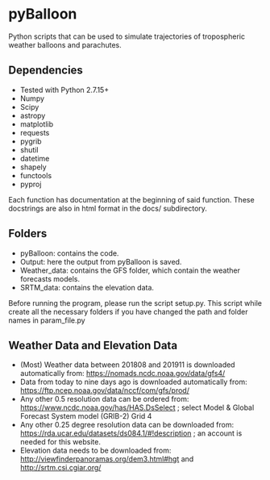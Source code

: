 pyBalloon
=========

Python scripts that can be used to simulate trajectories of tropospheric weather balloons and parachutes.

Dependencies
------------
- Tested with Python 2.7.15+
- Numpy
- Scipy
- astropy
- matplotlib
- requests
- pygrib
- shutil
- datetime
- shapely
- functools
- pyproj

Each function has documentation at the beginning of said function. These docstrings are also in html format in the docs/ subdirectory.

Folders
------------
- pyBalloon: contains the code. 
- Output: here the output from pyBalloon is saved.
- Weather_data: contains the GFS folder, which contain the weather forecasts models.
- SRTM_data: contains the elevation data.

Before running the program, please run the script setup.py.
This script while create all the necessary folders if you have changed the path and folder names in param_file.py

Weather Data and Elevation Data
------------

- (Most) Weather data between 201808 and 201911 is downloaded automatically from: https://nomads.ncdc.noaa.gov/data/gfs4/
- Data from today to nine days ago is downloaded automatically from: https://ftp.ncep.noaa.gov/data/nccf/com/gfs/prod/
- Any other 0.5 resolution data can be ordered from: https://www.ncdc.noaa.gov/has/HAS.DsSelect ; select Model & Global Forecast System model (GRIB-2) Grid 4
- Any other 0.25 degree resolution data can be downloaded from: https://rda.ucar.edu/datasets/ds084.1/#!description ; an account is needed for this website.
- Elevation data needs to be downloaded from: http://viewfinderpanoramas.org/dem3.html#hgt and http://srtm.csi.cgiar.org/